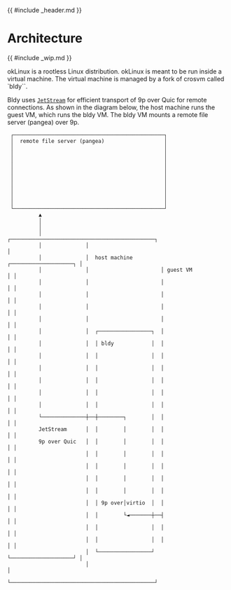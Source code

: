 {{ #include _header.md }}

# Architecture

{{ #include _wip.md }}

okLinux is a rootless Linux distribution. okLinux is meant to be run
inside a virtual machine. The virtual machine is managed by a fork of
crosvm called `bldy``. 

Bldy uses [`JetStream`](https:://github.com/sevki/jetstream) for efficient transport of 9p over Quic for remote connections. As shown in the diagram below, the host machine runs the guest VM, which runs the bldy VM. The bldy VM mounts a remote file server (pangea) over 9p.

     ┌────────────────────────────────────────────────┐                      
     │  remote file server (pangea)                   │                      
     │                                                │                      
     │                                                │                      
     │                                                │                      
     │                                                │                      
     │                                                │                      
     │                                                │                      
     │                                                │                      
     │                                                │                      
     │                                                │                      
     │                                                │                      
     └────────────────────────────────────────────────┘                      
              ▲                                                              
              │                                                              
              │                                                              
              │              ┌──────────────────────────────────────────────┐
              │              │                                              │
              │              │  host machine         ┌────────────────────┐ │
              │              │                       │ guest VM           │ │
              │              │                       │                    │ │
              │              │                       │                    │ │
              │              │                       │                    │ │
              │              │                       │                    │ │
              │              │  ┌─────────────────┐  │                    │ │
              │              │  │ bldy            │  │                    │ │
              │              │  │                 │  │                    │ │
              │              │  │                 │  │                    │ │
              │              │  │                 │  │                    │ │
              │              │  │                 │  │                    │ │
              │              │  │                 │  │                    │ │
              └──────────────┼──┼────────┐        │  │                    │ │
              JetStream      │  │        │        │  │                    │ │
              9p over Quic   │  │        │        │  │                    │ │
                             │  │        │        │  │                    │ │
                             │  │        │        │  │                    │ │
                             │  │        │        │  │                    │ │
                             │  │        │        │  │                    │ │
                             │  │ 9p over│virtio  │  │                    │ │
                             │  │        └◄───────┼──┤                    │ │
                             │  │                 │  │                    │ │
                             │  │                 │  │                    │ │
                             │  └─────────────────┘  └────────────────────┘ │
                             │                                              │
                             └──────────────────────────────────────────────┘
